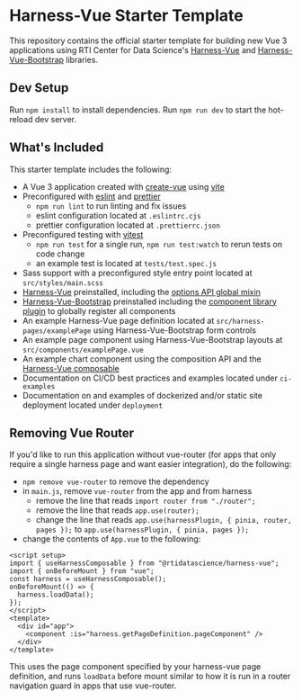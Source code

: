 # Harness-Vue Starter Template

This repository contains the official starter template for building new Vue 3 applications using RTI Center for Data Science's [Harness-Vue](https://harnessjs.org) and [Harness-Vue-Bootstrap](https://bootstrap.harnessjs.org) libraries. 

## Dev Setup
Run `npm install` to install dependencies.
Run `npm run dev` to start the hot-reload dev server.

## What's Included
This starter template includes the following:
* A Vue 3 application created with [create-vue]((https://github.com/vuejs/create-vue)) using [vite]((https://vitejs.dev/guide/))
* Preconfigured with [eslint](https://eslint.org/) and [prettier](https://prettier.io/)
    * `npm run lint` to run linting and fix issues
    * eslint configuration located at `.eslintrc.cjs`
    * prettier configuration located at `.prettierrc.json`
* Preconfigured testing with [vitest](https://vitest.dev/)
    * `npm run test` for a single run, `npm run test:watch` to rerun tests on code change
    * an example test is located at `tests/test.spec.js`
* Sass support with a preconfigured style entry point located at `src/styles/main.scss`
* [Harness-Vue](https://www.harnessjs.org) preinstalled, including the [options API global mixin](https://harnessjs.org/introduction/getting-started.html#options-api-mixin)
* [Harness-Vue-Bootstrap](https://bootstrap.harnessjs.org) preinstalled including the [component library plugin](https://bootstrap.harnessjs.org/introduction/#plugin-installation) to globally register all components
* An example Harness-Vue page definition located at `src/harness-pages/examplePage` using Harness-Vue-Bootstrap form controls
* An example page component using Harness-Vue-Bootstrap layouts at `src/components/examplePage.vue`
* An example chart component using the composition API and the [Harness-Vue composable](https://harnessjs.org/introduction/getting-started.html#composable)
* Documentation on CI/CD best practices and examples located under `ci-examples`
* Documentation on and examples of dockerized and/or static site deployment located under `deployment`


## Removing Vue Router
If you'd like to run this application without vue-router (for apps that only require a single harness page and want easier integration), do the following:
* `npm remove vue-router` to remove the dependency
* in `main.js`, remove `vue-router` from the app and from harness
    * remove the line that reads `import router from "./router";`
    * remove the line that reads `app.use(router);`
    * change the line that reads `app.use(harnessPlugin, { pinia, router, pages });` to `app.use(harnessPlugin, { pinia, pages });`
* change the contents of `App.vue` to the following:

```vue
<script setup>
import { useHarnessComposable } from "@rtidatascience/harness-vue";
import { onBeforeMount } from "vue";
const harness = useHarnessComposable();
onBeforeMount(() => {
  harness.loadData();
});
</script>
<template>
  <div id="app">
    <component :is="harness.getPageDefinition.pageComponent" />
  </div>
</template>
```

This uses the page component specified by your harness-vue page definition, and runs `loadData` before mount similar to how it is run in a router navigation guard in apps that use vue-router.